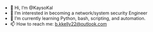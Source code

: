 - 👋 Hi, I’m @KaysoKal
- 👀 I’m interested in becoming a network/system security Engineer
- 🌱 I’m currently learning Python, bash, scripting, and automation.
- 📫 How to reach me: b.kkelly22@outlook.com


<!---
KaysoKal/KaysoKal is a ✨ special ✨ repository because its `README.md` (this file) appears on your GitHub profile.
You can click the Preview link to take a look at your changes.
--->

<!---
KaysoKal/KaysoKal is a ✨ special ✨ repository because its `README.md` (this file) appears on your GitHub profile.
You can click the Preview link to take a look at your changes.
--->
